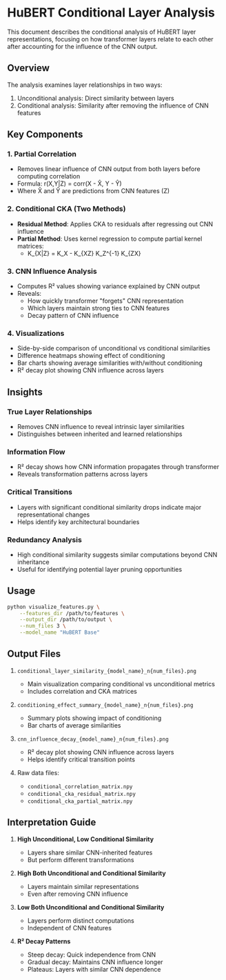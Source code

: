 # HuBERT Conditional Layer Analysis

This document describes the conditional analysis of HuBERT layer representations, focusing on how transformer layers relate to each other after accounting for the influence of the CNN output.

## Overview

The analysis examines layer relationships in two ways:
1. Unconditional analysis: Direct similarity between layers
2. Conditional analysis: Similarity after removing the influence of CNN features

## Key Components

### 1. Partial Correlation
- Removes linear influence of CNN output from both layers before computing correlation
- Formula: r(X,Y|Z) = corr(X - X̂, Y - Ŷ)
- Where X̂ and Ŷ are predictions from CNN features (Z)

### 2. Conditional CKA (Two Methods)
- **Residual Method**: Applies CKA to residuals after regressing out CNN influence
- **Partial Method**: Uses kernel regression to compute partial kernel matrices:
  - K_{X|Z} = K_X - K_{XZ} K_Z^{-1} K_{ZX}

### 3. CNN Influence Analysis
- Computes R² values showing variance explained by CNN output
- Reveals:
  - How quickly transformer "forgets" CNN representation
  - Which layers maintain strong ties to CNN features
  - Decay pattern of CNN influence

### 4. Visualizations
- Side-by-side comparison of unconditional vs conditional similarities
- Difference heatmaps showing effect of conditioning
- Bar charts showing average similarities with/without conditioning
- R² decay plot showing CNN influence across layers

## Insights

### True Layer Relationships
- Removes CNN influence to reveal intrinsic layer similarities
- Distinguishes between inherited and learned relationships

### Information Flow
- R² decay shows how CNN information propagates through transformer
- Reveals transformation patterns across layers

### Critical Transitions
- Layers with significant conditional similarity drops indicate major representational changes
- Helps identify key architectural boundaries

### Redundancy Analysis
- High conditional similarity suggests similar computations beyond CNN inheritance
- Useful for identifying potential layer pruning opportunities

## Usage

```bash
python visualize_features.py \
    --features_dir /path/to/features \
    --output_dir /path/to/output \
    --num_files 3 \
    --model_name "HuBERT Base"
```

## Output Files

1. `conditional_layer_similarity_{model_name}_n{num_files}.png`
   - Main visualization comparing conditional vs unconditional metrics
   - Includes correlation and CKA matrices

2. `conditioning_effect_summary_{model_name}_n{num_files}.png`
   - Summary plots showing impact of conditioning
   - Bar charts of average similarities

3. `cnn_influence_decay_{model_name}_n{num_files}.png`
   - R² decay plot showing CNN influence across layers
   - Helps identify critical transition points

4. Raw data files:
   - `conditional_correlation_matrix.npy`
   - `conditional_cka_residual_matrix.npy`
   - `conditional_cka_partial_matrix.npy`

## Interpretation Guide

1. **High Unconditional, Low Conditional Similarity**
   - Layers share similar CNN-inherited features
   - But perform different transformations

2. **High Both Unconditional and Conditional Similarity**
   - Layers maintain similar representations
   - Even after removing CNN influence

3. **Low Both Unconditional and Conditional Similarity**
   - Layers perform distinct computations
   - Independent of CNN features

4. **R² Decay Patterns**
   - Steep decay: Quick independence from CNN
   - Gradual decay: Maintains CNN influence longer
   - Plateaus: Layers with similar CNN dependence 